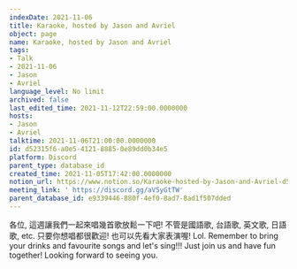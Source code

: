```yaml
---
indexDate: 2021-11-06
title: Karaoke, hosted by Jason and Avriel
object: page
name: Karaoke, hosted by Jason and Avriel
tags:
- Talk
- 2021-11-06
- Jason
- Avriel
language_level: No limit
archived: false
last_edited_time: 2021-11-12T22:59:00.0000000
hosts:
- Jason
- Avriel
talktime: 2021-11-06T21:00:00.0000000
id: d52315f6-a0e5-4121-8885-0e89dd0b34e5
platform: Discord
parent_type: database_id
created_time: 2021-11-05T17:42:00.0000000
notion_url: https://www.notion.so/Karaoke-hosted-by-Jason-and-Avriel-d52315f6a0e5412188850e89dd0b34e5
meeting_link: ' https://discord.gg/aV5yGtTW'
parent_database_id: e9339446-880f-4ef0-8ad7-8ad1f507dded
---
```





各位, 這週讓我們一起來唱幾首歌放鬆一下吧! 不管是國語歌, 台語歌, 英文歌, 日語歌, etc. 只要你想唱都很歡迎! 也可以先看大家表演喔! Lol. 
Remember to bring your drinks and favourite songs and let's sing!!!
Just join us and have fun together! Looking forward to seeing you.









